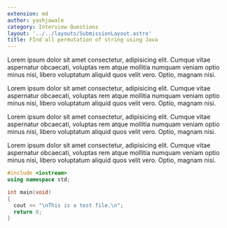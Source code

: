 ```yaml
---
extension: md
author: yashjawale
category: Interview Questions
layout: '../../layouts/SubmissionLayout.astro'
title: FInd all permutation of string using Java
---
```



Lorem ipsum dolor sit amet consectetur, adipisicing elit. Cumque vitae aspernatur obcaecati, voluptas rem atque mollitia numquam veniam optio minus nisi, libero voluptatum aliquid quos velit vero. Optio, magnam nisi.

Lorem ipsum dolor sit amet consectetur, adipisicing elit. Cumque vitae aspernatur obcaecati, voluptas rem atque mollitia numquam veniam optio minus nisi, libero voluptatum aliquid quos velit vero. Optio, magnam nisi.

Lorem ipsum dolor sit amet consectetur, adipisicing elit. Cumque vitae aspernatur obcaecati, voluptas rem atque mollitia numquam veniam optio minus nisi, libero voluptatum aliquid quos velit vero. Optio, magnam nisi.

Lorem ipsum dolor sit amet consectetur, adipisicing elit. Cumque vitae aspernatur obcaecati, voluptas rem atque mollitia numquam veniam optio minus nisi, libero voluptatum aliquid quos velit vero. Optio, magnam nisi.

```cpp
#include <iostream>
using namespace std;

int main(void)
{
  cout << "\nThis is a test file.\n";
  return 0;
}
```
